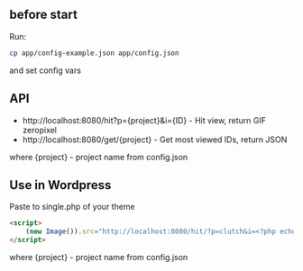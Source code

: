 ## before start

Run:

```sh
cp app/config-example.json app/config.json
```
and set config vars


## API 

- http://localhost:8080/hit?p={project}&i={ID} - Hit view, return GIF zeropixel
- http://localhost:8080/get/{project} - Get most viewed IDs, return JSON

where {project} - project name from config.json


## Use in Wordpress

Paste to single.php of your theme

```html
<script>
    (new Image()).src="http://localhost:8080/hit/?p=clutch&i=<?php echo (int)$post->ID ?>&r" + Math.random();
</script>
```

where {project} - project name from config.json
